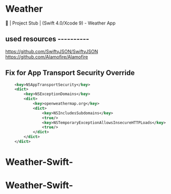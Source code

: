 # Weather
📱 | Project Stub | (Swift 4.0/Xcode 9) - Weather App

## used resources ----------
https://github.com/SwiftyJSON/SwiftyJSON
https://github.com/Alamofire/Alamofire



## Fix for App Transport Security Override

```XML
	<key>NSAppTransportSecurity</key>
	<dict>
		<key>NSExceptionDomains</key>
		<dict>
			<key>openweathermap.org</key>
			<dict>
				<key>NSIncludesSubdomains</key>
				<true/>
				<key>NSTemporaryExceptionAllowsInsecureHTTPLoads</key>
				<true/>
			</dict>
		</dict>
	</dict>
```




# Weather-Swift-
# Weather-Swift-

